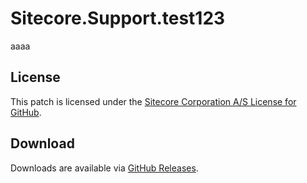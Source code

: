 # Sitecore.Support.test123
aaaa

## License  
This patch is licensed under the [Sitecore Corporation A/S License for GitHub](https://github.com/sitecoresupport/Sitecore.Support.test123/blob/master/LICENSE).  

## Download  
Downloads are available via [GitHub Releases](https://github.com/sitecoresupport/Sitecore.Support.test123/releases).  
